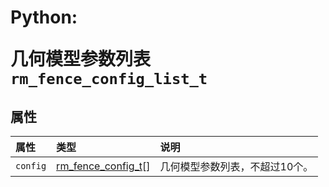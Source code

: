 # <p class="hidden">Python: </p>几何模型参数列表`rm_fence_config_list_t`

## 属性

|  属性  |  类型  |  说明  |
| :--- | :--- | :--- |
| `config`    | [rm_fence_config_t](../struct/fenceConfig)[]  | 几何模型参数列表，不超过10个。       |
